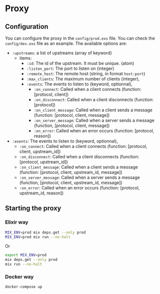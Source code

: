 # Proxy

## Configuration
You can configure the proxy in the `config/prod.exs` file.
You can check the `config/dev.exs` file as an example.
The available options are:

- `:upstreams`: a list of upstreams (array of keyword)
  - items:
    - `:id`: The id of the upstream. It must be unique. (atom)
    - `:listen_port`: The port to listen on (integer)
    - `:remote_host`: The remote host (string, in format `host:port`)
    - `:max_clients`: The maximum number of clients (integer),
    - `:events`: The events to listen to (keyword, optionnal),
      - `:on_connect`: Called when a client connects (function: \[protocol, client])
      - `:on_disconnect`: Called when a client disconnects (function: \[protocol])
      - `:on_client_message`: Called when a client sends a message (function: \[protocol, client, message])
      - `:on_server_message`: Called when a server sends a message (function, \[protocol, client, message])
      - `:on_error`: Called when an error occurs (function: \[protocol, reason])
- `:events`: The events to listen to (keyword, optionnal),
  - `:on_connect`: Called when a client connects (function: \[protocol, client, upstream_id])
  - `:on_disconnect`: Called when a client disconnects (function: \[protocol, upstream_id])
  - `:on_client_message`: Called when a client sends a message (function: \[protocol, client, upstream_id, message])
  - `:on_server_message`: Called when a server sends a message (function, \[protocol, client, upstream_id, message])
  - `:on_error`: Called when an error occurs (function: \[protocol, upstream_id, reason])

## Starting the proxy

### Elixir way
```sh
MIX_ENV=prod mix deps.get --only prod
MIX_ENV=prod mix run --no-halt
```
Or
```sh
export MIX_ENV=prod
mix deps.get --only prod
mix run --no-halt
```

### Docker way
```sh
docker-compose up
```
